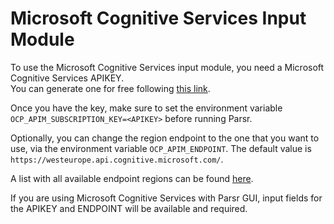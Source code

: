 # Microsoft Cognitive Services Input Module

To use the Microsoft Cognitive Services input module, you need a Microsoft Cognitive Services APIKEY.  
You can generate one for free following [this link](https://portal.azure.com/#blade/HubsExtension/BrowseResourceBlade/resourceType/Microsoft.CognitiveServices%2Faccounts).

Once you have the key, make sure to set the environment variable `OCP_APIM_SUBSCRIPTION_KEY=<APIKEY>` before running Parsr.

Optionally, you can change the region endpoint to the one that you want to use, via the environment variable `OCP_APIM_ENDPOINT`. The default value is `https://westeurope.api.cognitive.microsoft.com/`.

A list with all available endpoint regions can be found [here](https://westus.dev.cognitive.microsoft.com/docs/services/5adf991815e1060e6355ad44/operations/2afb498089f74080d7ef85eb).

If you are using Microsoft Cognitive Services with Parsr GUI, input fields for the APIKEY and ENDPOINT will be available and required.

